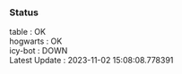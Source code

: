 ### Status


table : OK  
hogwarts : OK  
icy-bot : DOWN  
Latest Update : 2023-11-02 15:08:08.778391
